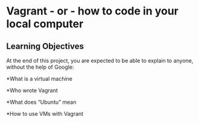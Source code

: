 # Vagrant - or - how to code in your local computer

## Learning Objectives

At the end of this project, you are expected to be able to explain to anyone, without the help of Google:

*What is a virtual machine

*Who wrote Vagrant

*What does “Ubuntu” mean

*How to use VMs with Vagrant
